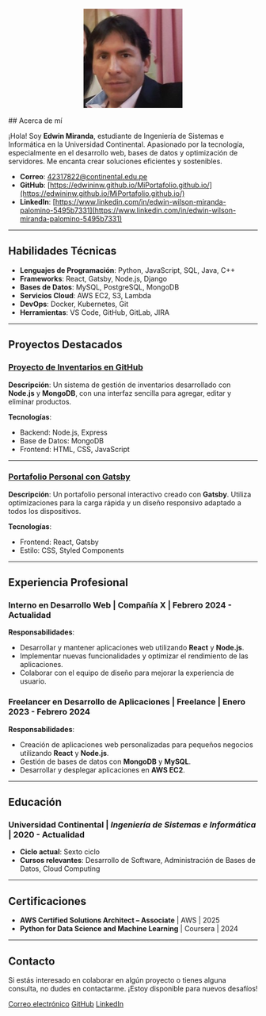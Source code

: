 


<p align="center">
  <img src="1728799422823.jfif" alt="Foto de Edwin Miranda" width="200"/>
</p>
## Acerca de mí

¡Hola! Soy **Edwin Miranda**, estudiante de Ingeniería de Sistemas e Informática en la Universidad Continental. Apasionado por la tecnología, especialmente en el desarrollo web, bases de datos y optimización de servidores. Me encanta crear soluciones eficientes y sostenibles.

- **Correo**: [42317822@continental.edu.pe](mailto:42317822@continental.edu.pe)
- **GitHub**: [https://edwininw.github.io/MiPortafolio.github.io/](https://edwininw.github.io/MiPortafolio.github.io/)
- **LinkedIn**: [https://www.linkedin.com/in/edwin-wilson-miranda-palomino-5495b7331](https://www.linkedin.com/in/edwin-wilson-miranda-palomino-5495b7331)

---

## Habilidades Técnicas

- **Lenguajes de Programación**: Python, JavaScript, SQL, Java, C++
- **Frameworks**: React, Gatsby, Node.js, Django
- **Bases de Datos**: MySQL, PostgreSQL, MongoDB
- **Servicios Cloud**: AWS EC2, S3, Lambda
- **DevOps**: Docker, Kubernetes, Git
- **Herramientas**: VS Code, GitHub, GitLab, JIRA

---

## Proyectos Destacados

### [Proyecto de Inventarios en GitHub](https://github.com/EdwinMiranda/inventarios)

**Descripción**: Un sistema de gestión de inventarios desarrollado con **Node.js** y **MongoDB**, con una interfaz sencilla para agregar, editar y eliminar productos.

**Tecnologías**:
- Backend: Node.js, Express
- Base de Datos: MongoDB
- Frontend: HTML, CSS, JavaScript

---

### [Portafolio Personal con Gatsby](https://github.com/EdwinMiranda/portafolio)

**Descripción**: Un portafolio personal interactivo creado con **Gatsby**. Utiliza optimizaciones para la carga rápida y un diseño responsivo adaptado a todos los dispositivos.

**Tecnologías**:
- Frontend: React, Gatsby
- Estilo: CSS, Styled Components

---

## Experiencia Profesional

### Interno en Desarrollo Web | **Compañía X** | Febrero 2024 - Actualidad

**Responsabilidades**:
- Desarrollar y mantener aplicaciones web utilizando **React** y **Node.js**.
- Implementar nuevas funcionalidades y optimizar el rendimiento de las aplicaciones.
- Colaborar con el equipo de diseño para mejorar la experiencia de usuario.

### Freelancer en Desarrollo de Aplicaciones | **Freelance** | Enero 2023 - Febrero 2024

**Responsabilidades**:
- Creación de aplicaciones web personalizadas para pequeños negocios utilizando **React** y **Node.js**.
- Gestión de bases de datos con **MongoDB** y **MySQL**.
- Desarrollar y desplegar aplicaciones en **AWS EC2**.

---

## Educación

### **Universidad Continental** | *Ingeniería de Sistemas e Informática* | 2020 - Actualidad

- **Ciclo actual**: Sexto ciclo
- **Cursos relevantes**: Desarrollo de Software, Administración de Bases de Datos, Cloud Computing

---

## Certificaciones

- **AWS Certified Solutions Architect – Associate** | AWS | 2025
- **Python for Data Science and Machine Learning** | Coursera | 2024

---

## Contacto

Si estás interesado en colaborar en algún proyecto o tienes alguna consulta, no dudes en contactarme. ¡Estoy disponible para nuevos desafíos!

[Correo electrónico](mailto:edwin.miranda@example.com)
[GitHub](https://github.com/EdwinMiranda)
[LinkedIn](https://www.linkedin.com/in/edwin-miranda)

<script>
  function obtenerParametroBusqueda(nombre) {
    const url = new URL(window.location.href);
    return url.searchParams.get(nombre);
  }

  function resaltarCoincidencias(texto) {
    const walker = document.createTreeWalker(document.body, NodeFilter.SHOW_TEXT);
    const nodos = [];

    while (walker.nextNode()) {
      nodos.push(walker.currentNode);
    }

    for (const nodo of nodos) {
      const contenido = nodo.nodeValue;
      if (contenido && contenido.toLowerCase().includes(texto.toLowerCase())) {
        const span = document.createElement("span");
        const regex = new RegExp(`(${texto})`, "gi");
        span.innerHTML = contenido.replace(regex, '<mark style="background-color: yellow; color: black;">$1</mark>');
        nodo.parentNode.replaceChild(span, nodo);
      }
    }
  }

  const termino = obtenerParametroBusqueda('q');
  if (termino) {
    setTimeout(() => {
      resaltarCoincidencias(decodeURIComponent(termino));
    }, 500);
  }
</script>



